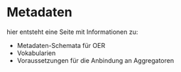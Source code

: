 # Metadaten

hier entsteht eine Seite mit Informationen zu: 


- Metadaten-Schemata für OER
- Vokabularien
- Voraussetzungen für die Anbindung an Aggregatoren

